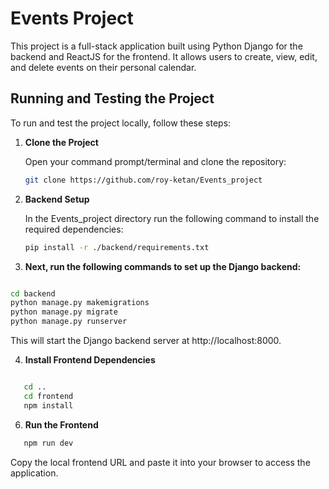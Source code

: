 # Events Project

This project is a full-stack application built using Python Django for the backend and ReactJS for the frontend. It allows users to create, view, edit, and delete events on their personal calendar.

## Running and Testing the Project

To run and test the project locally, follow these steps:

1. **Clone the Project**

   Open your command prompt/terminal and clone the repository:

   ```bash
   git clone https://github.com/roy-ketan/Events_project

2. **Backend Setup**

   In the Events_project directory run the following command to install the required dependencies:

   ```bash
   pip install -r ./backend/requirements.txt


  3. **Next, run the following commands to set up the Django backend:**

   ```bash

   cd backend
   python manage.py makemigrations
   python manage.py migrate
   python manage.py runserver
```

   This will start the Django backend server at http://localhost:8000.


4. **Install Frontend Dependencies**

```bash

   cd ..
   cd frontend
   npm install
```

6. **Run the Frontend**

```bash
   npm run dev
```

   Copy the local frontend URL and paste it into your browser to access the application.
   








